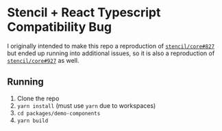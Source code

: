 # Stencil + React Typescript Compatibility Bug

I originally intended to make this repo a reproduction of [`stencil/core#827`](https://github.com/ionic-team/stencil/issues/827) but ended up running into additional issues, so it is also a reproduction of [`stencil/core#927`](https://github.com/ionic-team/stencil/issues/973) as well.

## Running

1.  Clone the repo
2.  `yarn install` (must use `yarn` due to workspaces)
3.  `cd packages/demo-components`
4.  `yarn build`
